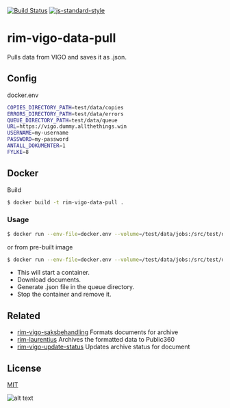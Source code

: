 [![Build Status](https://travis-ci.org/telemark/rim-vigo-data-pull.svg?branch=master)](https://travis-ci.org/telemark/rim-vigo-data-pull)
[![js-standard-style](https://img.shields.io/badge/code%20style-standard-brightgreen.svg?style=flat)](https://github.com/feross/standard)
# rim-vigo-data-pull
Pulls data from VIGO and saves it as .json.

## Config

docker.env

```bash
COPIES_DIRECTORY_PATH=test/data/copies
ERRORS_DIRECTORY_PATH=test/data/errors
QUEUE_DIRECTORY_PATH=test/data/queue
URL=https://vigo.dummy.allthethings.win
USERNAME=my-username
PASSWORD=my-password
ANTALL_DOKUMENTER=1
FYLKE=8
```

## Docker

Build

```bash
$ docker build -t rim-vigo-data-pull .
```

### Usage

```bash
$ docker run --env-file=docker.env --volume=/test/data/jobs:/src/test/data/jobs --rm rim-vigo-data-pull
```

or from pre-built image

```bash
$ docker run --env-file=docker.env --volume=/test/data/jobs:/src/test/data/jobs --rm telemark/rim-vigo-data-pull
```

- This will start a container. 
- Download documents. 
- Generate .json file in the queue directory.
- Stop the container and remove it.

## Related
- [rim-vigo-saksbehandling](https://github.com/telemark/rim-vigo-saksbehandling) Formats documents for archive
- [rim-laurentius](https://github.com/telemark/rim-laurentius) Archives the formatted data to Public360
- [rim-vigo-update-status](https://github.com/telemark/rim-vigo-update-status) Updates archive status for document

## License
[MIT](LICENSE)

![alt text](https://robots.kebabstudios.party/rim-vigo-data-pull.png "Robohash image of rim-vigo-data-pull")